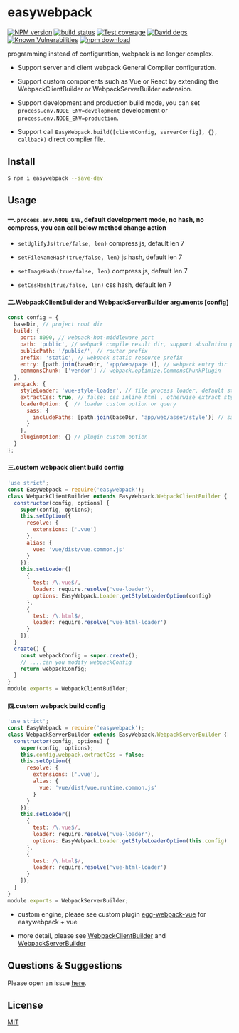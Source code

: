 # easywebpack

[![NPM version][npm-image]][npm-url]
[![build status][travis-image]][travis-url]
[![Test coverage][codecov-image]][codecov-url]
[![David deps][david-image]][david-url]
[![Known Vulnerabilities][snyk-image]][snyk-url]
[![npm download][download-image]][download-url]

[npm-image]: https://img.shields.io/npm/v/easywebpack.svg?style=flat-square
[npm-url]: https://npmjs.org/package/easywebpack
[travis-image]: https://img.shields.io/travis/hubcarl/easywebpack.svg?style=flat-square
[travis-url]: https://travis-ci.org/hubcarl/easywebpack
[codecov-image]: https://img.shields.io/codecov/c/github/hubcarl/easywebpack.svg?style=flat-square
[codecov-url]: https://codecov.io/github/hubcarl/easywebpack?branch=master
[david-image]: https://img.shields.io/david/hubcarl/easywebpack.svg?style=flat-square
[david-url]: https://david-dm.org/hubcarl/easywebpack
[snyk-image]: https://snyk.io/test/npm/easywebpack/badge.svg?style=flat-square
[snyk-url]: https://snyk.io/test/npm/easywebpack
[download-image]: https://img.shields.io/npm/dm/easywebpack.svg?style=flat-square
[download-url]: https://npmjs.org/package/easywebpack

programming instead of configuration, webpack is no longer complex.

- Support server and client webpack General Compiler configuration.

- Support custom components such as Vue or React by extending the WebpackClientBuilder or WebpackServerBuilder extension.

- Support development and production build mode, you can set `process.env.NODE_ENV=development` development or `process.env.NODE_ENV=production`.

- Support call `EasyWebpack.build([clientConfig, serverConfig], {}, callback)` direct compiler file.


## Install

```bash
$ npm i easywebpack --save-dev
```

## Usage

#### 一. `process.env.NODE_ENV`, default development mode, no hash, no compress, you can call below method change action

- `setUglifyJs(true/false, len)`  compress js, default len 7

- `setFileNameHash(true/false, len)`  js hash, default len 7

- `setImageHash(true/false, len)`  compress js, default len 7

- `setCssHash(true/false, len)`  css hash, default len 7


#### 二.WebpackClientBuilder and WebpackServerBuilder arguments [config]

```js
const config = {
  baseDir, // project root dir
  build: {
    port: 8090, // webpack-hot-middleware port
    path: 'public', // webpack compile result dir, support absolution path
    publicPath: '/public/', // router prefix
    prefix: 'static', // webpack static resource prefix
    entry: [path.join(baseDir, 'app/web/page')], // webpack entry dir
    commonsChunk: ['vendor'] // webpack.optimize.CommonsChunkPlugin
  },
  webpack: {
    styleLoader: 'vue-style-loader', // file process loader, default style-loader
    extractCss: true, // false: css inline html , otherwise extract style in css file
    loaderOption: {  // loader custom option or query
      sass: {
        includePaths: [path.join(baseDir, 'app/web/asset/style')] // sass @import search dir
      }
    },
    pluginOption: {} // plugin custom option
  }
};
```

#### 三.custom webpack client build config

```js
'use strict';
const EasyWebpack = require('easywebpack');
class WebpackClientBuilder extends EasyWebpack.WebpackClientBuilder {
  constructor(config, options) {
    super(config, options);
    this.setOption({
      resolve: {
        extensions: ['.vue']
      },
      alias: {
        vue: 'vue/dist/vue.common.js'
      }
    });
    this.setLoader([
      {
        test: /\.vue$/,
        loader: require.resolve('vue-loader'),
        options: EasyWebpack.Loader.getStyleLoaderOption(config)
      },
      {
        test: /\.html$/,
        loader: require.resolve('vue-html-loader')
      }
    ]);
  }
  create() {
    const webpackConfig = super.create();
    // ....can you modify webpackConfig
    return webpackConfig;
  }
}
module.exports = WebpackClientBuilder;
```

#### 四.custom webpack build config

```js
'use strict';
const EasyWebpack = require('easywebpack');
class WebpackServerBuilder extends EasyWebpack.WebpackServerBuilder {
  constructor(config, options) {
    super(config, options);
    this.config.webpack.extractCss = false;
    this.setOption({
      resolve: {
        extensions: ['.vue'],
        alias: {
          vue: 'vue/dist/vue.runtime.common.js'
        }
      }
    });
    this.setLoader([
      {
        test: /\.vue$/,
        loader: require.resolve('vue-loader'),
        options: EasyWebpack.Loader.getStyleLoaderOption(this.config)
      },
      {
        test: /\.html$/,
        loader: require.resolve('vue-html-loader')
      }
    ]);
  }
}
module.exports = WebpackServerBuilder;
```

- custom engine, please see custom plugin [egg-webpack-vue](https://github.com/hubcarl/egg-webpack-vue) for easywebpack + vue

- more detail, please see [WebpackClientBuilder](https://github.com/hubcarl/easywebpack/blob/master/builder/client.js) and [WebpackServerBuilder](https://github.com/hubcarl/easywebpack/blob/master/builder/server.js)


## Questions & Suggestions

Please open an issue [here](https://github.com/hubcarl/easywebpack/issues).

## License

[MIT](LICENSE)